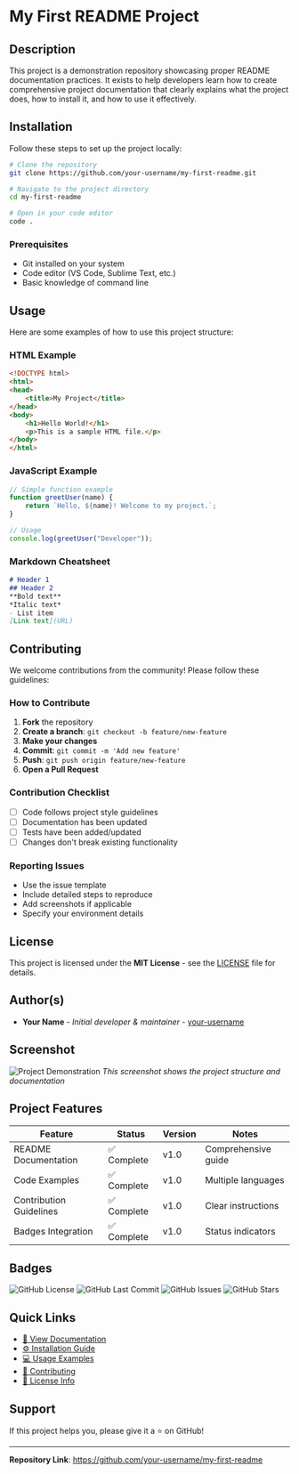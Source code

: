 # My First README Project

## Description
This project is a demonstration repository showcasing proper README documentation practices. It exists to help developers learn how to create comprehensive project documentation that clearly explains what the project does, how to install it, and how to use it effectively.

## Installation
Follow these steps to set up the project locally:

```bash
# Clone the repository
git clone https://github.com/your-username/my-first-readme.git

# Navigate to the project directory
cd my-first-readme

# Open in your code editor
code .
```

### Prerequisites
- Git installed on your system
- Code editor (VS Code, Sublime Text, etc.)
- Basic knowledge of command line

## Usage
Here are some examples of how to use this project structure:

### HTML Example
```html
<!DOCTYPE html>
<html>
<head>
    <title>My Project</title>
</head>
<body>
    <h1>Hello World!</h1>
    <p>This is a sample HTML file.</p>
</body>
</html>
```

### JavaScript Example
```javascript
// Simple function example
function greetUser(name) {
    return `Hello, ${name}! Welcome to my project.`;
}

// Usage
console.log(greetUser("Developer"));
```

### Markdown Cheatsheet
```markdown
# Header 1
## Header 2
**Bold text**
*Italic text*
- List item
[Link text](URL)
```

## Contributing
We welcome contributions from the community! Please follow these guidelines:

### How to Contribute
1. **Fork** the repository
2. **Create a branch**: `git checkout -b feature/new-feature`
3. **Make your changes**
4. **Commit**: `git commit -m 'Add new feature'`
5. **Push**: `git push origin feature/new-feature`
6. **Open a Pull Request**

### Contribution Checklist
- [ ] Code follows project style guidelines
- [ ] Documentation has been updated
- [ ] Tests have been added/updated
- [ ] Changes don't break existing functionality

### Reporting Issues
- Use the issue template
- Include detailed steps to reproduce
- Add screenshots if applicable
- Specify your environment details

## License
This project is licensed under the **MIT License** - see the [LICENSE](LICENSE) file for details.

## Author(s)
- **Your Name** - *Initial developer & maintainer* - [your-username](https://github.com/your-username)

## Screenshot
![Project Demonstration](https://via.placeholder.com/800x400/4A90E2/FFFFFF?text=My+First+README+Project+Screenshot)
*This screenshot shows the project structure and documentation*

## Project Features
| Feature | Status | Version | Notes |
|---------|--------|---------|-------|
| README Documentation | ✅ Complete | v1.0 | Comprehensive guide |
| Code Examples | ✅ Complete | v1.0 | Multiple languages |
| Contribution Guidelines | ✅ Complete | v1.0 | Clear instructions |
| Badges Integration | ✅ Complete | v1.0 | Status indicators |

## Badges
![GitHub License](https://img.shields.io/github/license/your-username/my-first-readme)
![GitHub Last Commit](https://img.shields.io/github/last-commit/your-username/my-first-readme)
![GitHub Issues](https://img.shields.io/github/issues/your-username/my-first-readme)
![GitHub Stars](https://img.shields.io/github/stars/your-username/my-first-readme)

## Quick Links
- [📖 View Documentation](#description)
- [⚙️ Installation Guide](#installation)
- [💻 Usage Examples](#usage)
- [🤝 Contributing](#contributing)
- [📄 License Info](#license)

## Support
If this project helps you, please give it a ⭐ on GitHub!

---

**Repository Link**: https://github.com/your-username/my-first-readme

